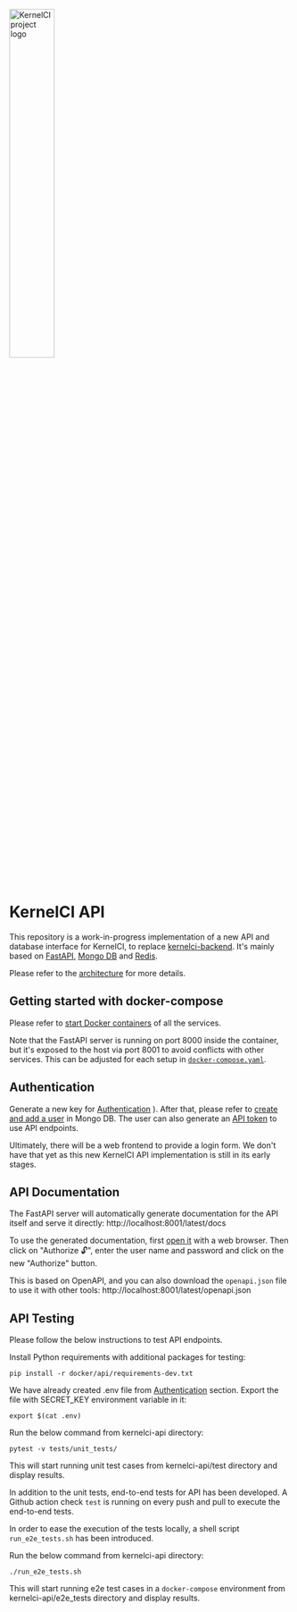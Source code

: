 <img src="https://kernelci.org/image/kernelci-horizontal-color.png"
     alt="KernelCI project logo"
     width="40%" />

KernelCI API
============

This repository is a work-in-progress implementation of a new API and database
interface for KernelCI, to replace
[kernelci-backend](https://github.com/kernelci/kernelci-backend.git).  It's
mainly based on [FastAPI](https://fastapi.tiangolo.com/), [Mongo
DB](https://www.mongodb.com/) and [Redis](https://redis.io/).

Please refer to the [architecture](https://kernelci.org/docs/api/overview/#api-architecture) for more details.


## Getting started with docker-compose

Please refer to [start Docker containers](https://kernelci.org/docs/api/local-instance/#start-docker-compose) of all the services.

Note that the FastAPI server is running on port 8000 inside the container, but
it's exposed to the host via port 8001 to avoid conflicts with other services.
This can be adjusted for each setup in
[`docker-compose.yaml`](docker-compose.yaml).


## Authentication

Generate a new key for [Authentication](https://kernelci.org/docs/api/local-instance/#create-the-environment-file)
).
After that, please refer to [create and add a user](https://kernelci.org/docs/api/local-instance/#create-an-admin-user-account) in Mongo DB.
The user can also generate an [API token](https://kernelci.org/docs/api/local-instance/#create-an-admin-api-token) to use API endpoints.

Ultimately, there will be a web frontend to provide a login form.  We don't
have that yet as this new KernelCI API implementation is still in its early
stages.


## API Documentation

The FastAPI server will automatically generate documentation for the API itself
and serve it directly: http://localhost:8001/latest/docs

To use the generated documentation, first [open
it](http://localhost:8001/latest/docs) with a web browser.  Then click on
"Authorize 🔓", enter the user name and password and click on the new
"Authorize" button.

This is based on OpenAPI, and you can also download the `openapi.json` file to
use it with other tools: http://localhost:8001/latest/openapi.json


## API Testing

Please follow the below instructions to test API endpoints.

Install Python requirements with additional packages for testing:
```
pip install -r docker/api/requirements-dev.txt
```

We have already created .env file from [Authentication](#authentication) section.
Export the file with SECRET_KEY environment variable in it:
```
export $(cat .env)
```

Run the below command from kernelci-api directory:
```
pytest -v tests/unit_tests/
```
This will start running unit test cases from kernelci-api/test directory and display results.

In addition to the unit tests, end-to-end tests for API has been developed.
A Github action check `test` is running on every push and pull to execute the end-to-end tests.

In order to ease the execution of the tests locally, a shell script `run_e2e_tests.sh` has been introduced.

Run the below command from kernelci-api directory:
```
./run_e2e_tests.sh
```
This will start running e2e test cases in a `docker-compose` environment from kernelci-api/e2e_tests directory and display results.
